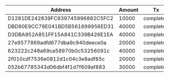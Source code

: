 | Address                          | Amount| Tx        |
| -------------------------------- |-------| --------- |
| D1281DE242839FC939745996882C5FC2 | 10000 | completed |
| DBD90E9CC78E041BD5B561699956ED31 | 40000 | completed |
| D3DBA952A851FF15A841C339B426E1EA | 40000 | completed |
| 27e9577869adfd677dba9c940deece0a | 20000 | completed |
| 623222c248a69ca58970b0c53256091c | 40000 | completed |
| 2f010cdf7536e0812d1c04c3e8adf85c | 20000 | completed |
| 052b67785343d06dbf4f1d7f609af883 | 30000 | completed |


